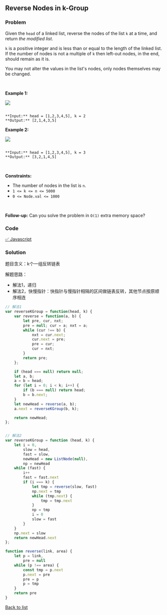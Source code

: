 Reverse Nodes in k-Group
---
### Problem
Given the `head` of a linked list, reverse the nodes of the list `k` at a time, and return *the modified list*.


`k` is a positive integer and is less than or equal to the length of the linked list. If the number of nodes is not a multiple of `k` then left-out nodes, in the end, should remain as it is.


You may not alter the values in the list's nodes, only nodes themselves may be changed.


 


**Example 1:**


![](https://assets.leetcode.com/uploads/2020/10/03/reverse_ex1.jpg)

```

**Input:** head = [1,2,3,4,5], k = 2
**Output:** [2,1,4,3,5]

```

**Example 2:**


![](https://assets.leetcode.com/uploads/2020/10/03/reverse_ex2.jpg)

```

**Input:** head = [1,2,3,4,5], k = 3
**Output:** [3,2,1,4,5]

```

 


**Constraints:**


* The number of nodes in the list is `n`.
* `1 <= k <= n <= 5000`
* `0 <= Node.val <= 1000`


 


**Follow-up:** Can you solve the problem in `O(1)` extra memory space?


### Code
[✅ Javascript](./solution.js)
### Solution
题目含义：k个一组反转链表

解题思路：
- 解法1，递归
- 解法2，快慢指针：快指针与慢指针相隔的区间做链表反转，其他节点按原顺序相连

```javascript
// 解法1
var reverseKGroup = function(head, k) {
    var reverse = function(a, b) {
        let pre, cur, nxt;
        pre = null; cur = a; nxt = a;
        while (cur !== b) {
            nxt = cur.next;
            cur.next = pre;
            pre = cur;
            cur = nxt;
        }
        return pre;
    };

    if (head === null) return null;
    let a, b;
    a = b = head;
    for (let i = 0; i < k; i++) {
        if (b === null) return head;
        b = b.next;
    }
    let newHead = reverse(a, b);
    a.next = reverseKGroup(b, k);

    return newHead;
};


// 解法2
var reverseKGroup = function (head, k) {
    let i = 0,
        slow = head,
        fast = slow,
        newHead = new ListNode(null),
        np = newHead
    while (fast) {
        i++
        fast = fast.next
        if (i === k) {
            let tmp = reverse(slow, fast)
            np.next = tmp
            while (tmp.next) {
                tmp = tmp.next
            }
            np = tmp
            i = 0
            slow = fast
        }
    }
    np.next = slow
    return newHead.next
};

function reverse(link, area) {
    let p = link,
        pre = null
    while (p !== area) {
        const tmp = p.next
        p.next = pre
        pre = p
        p = tmp
    }
    return pre
}
```

[Back to list](../README.md)